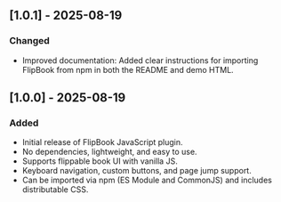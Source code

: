 ## [1.0.1] - 2025-08-19
### Changed
- Improved documentation: Added clear instructions for importing FlipBook from npm in both the README and demo HTML.


## [1.0.0] - 2025-08-19
### Added
- Initial release of FlipBook JavaScript plugin.
- No dependencies, lightweight, and easy to use.
- Supports flippable book UI with vanilla JS.
- Keyboard navigation, custom buttons, and page jump support.
- Can be imported via npm (ES Module and CommonJS) and includes distributable CSS.